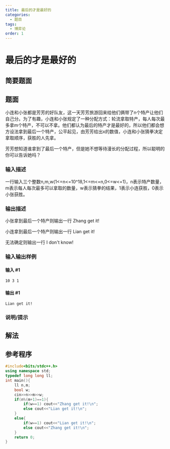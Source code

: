```yaml
---
title: 最后的才是最好的
categories:
  - 题目
tags:
  - 博弈论
order: 1
---
```


# 最后的才是最好的

## 简要题面

## 题面

小连和小张都是芳芳的好队友，这一天芳芳旅游回来给他们俩带了n个特产让他们自己分。为了有趣，小连和小张规定了一种分配方式：轮流拿取特产，每人每次最多拿m个特产，不可以不拿。他们都认为最后的特产才是最好的，所以他们都会想方设法拿到最后一个特产，公平起见，由芳芳给出x的数值，小连和小张猜拳决定拿取顺序，获胜的人先拿。

芳芳想知道谁拿到了最后一个特产，但是她不想等待漫长的分配过程，所以聪明的你可以告诉她吗？

### 输入描述

一行输入三个整数n,m,w(1<=n<=10^18,1<=m<=n,0<=w<=1)，n表示特产数量，m表示每人每次最多可以拿取的数量，w表示猜拳的结果，1表示小连获胜，0表示小张获胜。

### 输出描述

小张拿到最后一个特产则输出一行 Zhang get it!

小连拿到最后一个特产则输出一行 Lian get it!

无法确定则输出一行 I don't know!

### 输入输出样例

#### 输入 #1

```
10 3 1
```

#### 输出 #1

```
Lian get it!
```

### 说明/提示

## 解法

## 参考程序

```cpp
#include<bits/stdc++.h>
using namespace std;
typedef long long ll;
int main(){
    ll n,m;
    bool w;
    cin>>n>>m>>w;
    if(n%(m+1)==1){
        if(w==1) cout<<"Zhang get it!\n";
        else cout<<"Lian get it!\n";
    }
    else{
        if(w==1) cout<<"Lian get it!\n";
        else cout<<"Zhang get it!\n";
    }
    return 0;
}
```